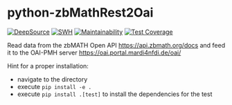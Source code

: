 # python-zbMathRest2Oai

[![DeepSource](https://app.deepsource.com/gh/MaRDI4NFDI/python-zbMathRest2Oai.svg/?label=resolved+issues&show_trend=true&token=SovMnB53sVw8-JcWeL8YRnsG)](https://app.deepsource.com/gh/MaRDI4NFDI/python-zbMathRest2Oai/) [![SWH](https://archive.softwareheritage.org/badge/origin/https://github.com/MaRDI4NFDI/python-zbMathRest2Oai/)](https://archive.softwareheritage.org/browse/origin/?origin_url=https://github.com/MaRDI4NFDI/python-zbMathRest2Oai) [![Maintainability](https://api.codeclimate.com/v1/badges/88fa012874c78bfeb8bf/maintainability)](https://codeclimate.com/github/MaRDI4NFDI/python-zbMathRest2Oai/maintainability) [![Test Coverage](https://api.codeclimate.com/v1/badges/88fa012874c78bfeb8bf/test_coverage)](https://codeclimate.com/github/MaRDI4NFDI/python-zbMathRest2Oai/test_coverage)

Read data from the zbMATH Open API https://api.zbmath.org/docs and feed it to the OAI-PMH server https://oai.portal.mardi4nfdi.de/oai/

Hint for a proper installation:

* navigate to the directory
* execute `pip install -e .`
* execute `pip install .[test]` to install the dependencies for the test
